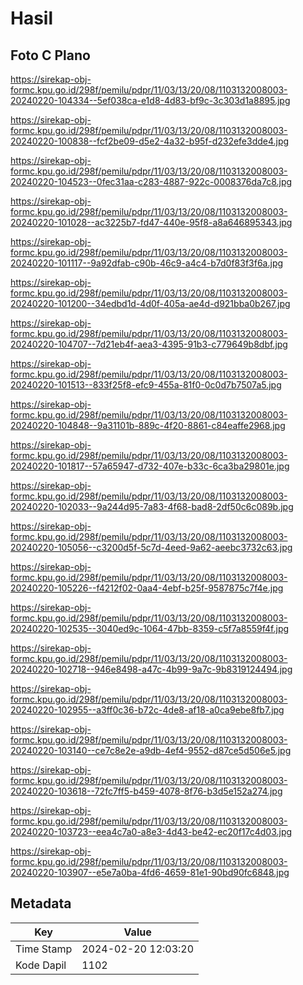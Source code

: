# Hasil

## Foto C Plano

https://sirekap-obj-formc.kpu.go.id/298f/pemilu/pdpr/11/03/13/20/08/1103132008003-20240220-104334--5ef038ca-e1d8-4d83-bf9c-3c303d1a8895.jpg

https://sirekap-obj-formc.kpu.go.id/298f/pemilu/pdpr/11/03/13/20/08/1103132008003-20240220-100838--fcf2be09-d5e2-4a32-b95f-d232efe3dde4.jpg

https://sirekap-obj-formc.kpu.go.id/298f/pemilu/pdpr/11/03/13/20/08/1103132008003-20240220-104523--0fec31aa-c283-4887-922c-0008376da7c8.jpg

https://sirekap-obj-formc.kpu.go.id/298f/pemilu/pdpr/11/03/13/20/08/1103132008003-20240220-101028--ac3225b7-fd47-440e-95f8-a8a646895343.jpg

https://sirekap-obj-formc.kpu.go.id/298f/pemilu/pdpr/11/03/13/20/08/1103132008003-20240220-101117--9a92dfab-c90b-46c9-a4c4-b7d0f83f3f6a.jpg

https://sirekap-obj-formc.kpu.go.id/298f/pemilu/pdpr/11/03/13/20/08/1103132008003-20240220-101200--34edbd1d-4d0f-405a-ae4d-d921bba0b267.jpg

https://sirekap-obj-formc.kpu.go.id/298f/pemilu/pdpr/11/03/13/20/08/1103132008003-20240220-104707--7d21eb4f-aea3-4395-91b3-c779649b8dbf.jpg

https://sirekap-obj-formc.kpu.go.id/298f/pemilu/pdpr/11/03/13/20/08/1103132008003-20240220-101513--833f25f8-efc9-455a-81f0-0c0d7b7507a5.jpg

https://sirekap-obj-formc.kpu.go.id/298f/pemilu/pdpr/11/03/13/20/08/1103132008003-20240220-104848--9a31101b-889c-4f20-8861-c84eaffe2968.jpg

https://sirekap-obj-formc.kpu.go.id/298f/pemilu/pdpr/11/03/13/20/08/1103132008003-20240220-101817--57a65947-d732-407e-b33c-6ca3ba29801e.jpg

https://sirekap-obj-formc.kpu.go.id/298f/pemilu/pdpr/11/03/13/20/08/1103132008003-20240220-102033--9a244d95-7a83-4f68-bad8-2df50c6c089b.jpg

https://sirekap-obj-formc.kpu.go.id/298f/pemilu/pdpr/11/03/13/20/08/1103132008003-20240220-105056--c3200d5f-5c7d-4eed-9a62-aeebc3732c63.jpg

https://sirekap-obj-formc.kpu.go.id/298f/pemilu/pdpr/11/03/13/20/08/1103132008003-20240220-105226--f4212f02-0aa4-4ebf-b25f-9587875c7f4e.jpg

https://sirekap-obj-formc.kpu.go.id/298f/pemilu/pdpr/11/03/13/20/08/1103132008003-20240220-102535--3040ed9c-1064-47bb-8359-c5f7a8559f4f.jpg

https://sirekap-obj-formc.kpu.go.id/298f/pemilu/pdpr/11/03/13/20/08/1103132008003-20240220-102718--946e8498-a47c-4b99-9a7c-9b8319124494.jpg

https://sirekap-obj-formc.kpu.go.id/298f/pemilu/pdpr/11/03/13/20/08/1103132008003-20240220-102955--a3ff0c36-b72c-4de8-af18-a0ca9ebe8fb7.jpg

https://sirekap-obj-formc.kpu.go.id/298f/pemilu/pdpr/11/03/13/20/08/1103132008003-20240220-103140--ce7c8e2e-a9db-4ef4-9552-d87ce5d506e5.jpg

https://sirekap-obj-formc.kpu.go.id/298f/pemilu/pdpr/11/03/13/20/08/1103132008003-20240220-103618--72fc7ff5-b459-4078-8f76-b3d5e152a274.jpg

https://sirekap-obj-formc.kpu.go.id/298f/pemilu/pdpr/11/03/13/20/08/1103132008003-20240220-103723--eea4c7a0-a8e3-4d43-be42-ec20f17c4d03.jpg

https://sirekap-obj-formc.kpu.go.id/298f/pemilu/pdpr/11/03/13/20/08/1103132008003-20240220-103907--e5e7a0ba-4fd6-4659-81e1-90bd90fc6848.jpg


## Metadata

| Key        | Value               |
| ---------- | ------------------- |
| Time Stamp | 2024-02-20 12:03:20 |
| Kode Dapil | 1102                |



